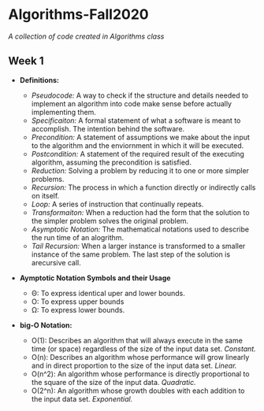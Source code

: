 # Algorithms-Fall2020
*A collection of code created in Algorithms class*

## Week 1
* **Definitions:**
  * *Pseudocode:* A way to check if the structure and details needed to implement an algorithm into code make sense before actually implementing them. 
  * *Specificaiton:* A formal statement of what a software is meant to accomplish. The intention behind the software. 
  * *Precondition:* A statement of assumptions we make about the input to the algorithm and the enviornment in which it will be executed. 
  * *Postcondition:* A statement of the required result of the executing algorithm, assuming the precondition is satisfied. 
  * *Reduction:* Solving a problem by reducing it to one or more simpler problems. 
  * *Recursion:* The process in which a function directly or indirectly calls on itself. 
  * *Loop:* A series of instruction that continually repeats. 
  * *Transformaiton:* When a reduction had the form that the solution to the simpler problem solves the original problem. 
  * *Asymptotic Notation:* The mathematical notations used to describe the run time of an alogrithm. 
  * *Tail Recursion:* When a larger instance is transformed to a smaller instance of the same problem. The last step of the solution is arecursive call. 
  
* **Aymptotic Notation Symbols and their Usage**
  * Θ: To express identical uper and lower bounds. 
  * O: To express upper bounds
  * Ω: To express lower bounds. 
  
* **big-O Notation:**
  * O(1): Describes an algorithm that will always execute in the same time (or space) regardless of the size of the input data set. *Constant.* 
  * O(n): Describes an algorithm whose performance will grow linearly and in direct proportion to the size of the input data set. *Linear.*
  * O(n^2): An algorithm whose performance is directly proportional to the square of the size of the input data. *Quadratic.* 
  * O(2^n): An algorithm whose growth doubles with each addition to the input data set. *Exponential.*
  
